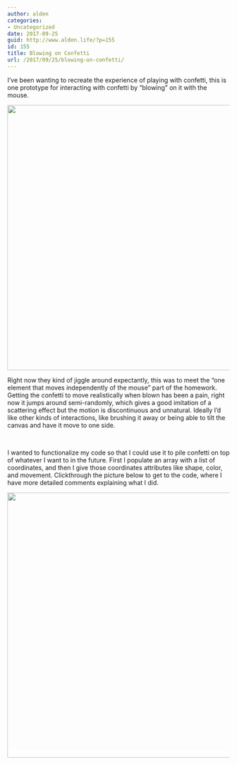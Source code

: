 ```yaml
---
author: alden
categories:
- Uncategorized
date: 2017-09-25
guid: http://www.alden.life/?p=155
id: 155
title: Blowing on Confetti
url: /2017/09/25/blowing-on-confetti/
---
```


I&#8217;ve been wanting to recreate the experience of playing with confetti, this is one prototype for interacting with confetti by &#8220;blowing&#8221; on it with the mouse.

[<img class="alignnone wp-image-156 size-full" src="http://www.alden.life/wp-content/uploads/2017/09/Confetti.png" alt="" width="600" height="600" srcset="http://www.alden.life/wp-content/uploads/2017/09/Confetti.png 600w, http://www.alden.life/wp-content/uploads/2017/09/Confetti-150x150.png 150w, http://www.alden.life/wp-content/uploads/2017/09/Confetti-300x300.png 300w" sizes="(max-width: 600px) 100vw, 600px" />](https://alpha.editor.p5js.org/full/H1vE2TIoZ)

Right now they kind of jiggle around expectantly, this was to meet the &#8220;one element that moves independently of the mouse&#8221; part of the homework.  Getting the confetti to move realistically when blown has been a pain, right now it jumps around semi-randomly, which gives a good imitation of a scattering effect but the motion is discontinuous and unnatural. Ideally I&#8217;d like other kinds of interactions, like brushing it away or being able to tilt the canvas and have it move to one side.

&nbsp;

I wanted to functionalize my code so that I could use it to pile confetti on top of whatever I want to in the future. First I populate an array with a list of coordinates, and then I give those coordinates attributes like shape, color, and movement. Clickthrough the picture below to get to the code, where I have more detailed comments explaining what I did.

<a style="background-color: #ffffff; font-size: 1rem;" href="https://alpha.editor.p5js.org/alden/sketches/H1vE2TIoZ"><img class="alignnone wp-image-157 size-full" src="http://www.alden.life/wp-content/uploads/2017/09/DidIt.png" alt="" width="600" height="600" srcset="http://www.alden.life/wp-content/uploads/2017/09/DidIt.png 600w, http://www.alden.life/wp-content/uploads/2017/09/DidIt-150x150.png 150w, http://www.alden.life/wp-content/uploads/2017/09/DidIt-300x300.png 300w" sizes="(max-width: 600px) 100vw, 600px" /></a>
